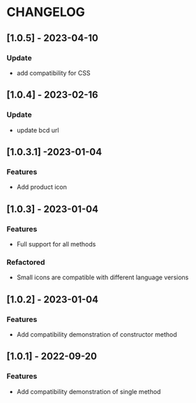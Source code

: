 # CHANGELOG

## [1.0.5] - 2023-04-10

### Update

- add compatibility for CSS

## [1.0.4] - 2023-02-16

### Update

- update bcd url

## [1.0.3.1] -2023-01-04

### Features

- Add product icon

## [1.0.3] - 2023-01-04

### Features

- Full support for all methods

### Refactored

- Small icons are compatible with different language versions

## [1.0.2] - 2023-01-04

### Features

- Add compatibility demonstration of constructor method

## [1.0.1] - 2022-09-20

### Features

- Add compatibility demonstration of single method
